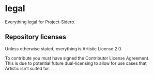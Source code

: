 # legal
Everything legal for Project-Sidero.

## Repository licenses

Unless otherwise stated, everything is Artistic License 2.0.

To contribute you must have signed the Contributor License Agreement.
This is due to potential future dual-licensing to allow for use cases that Artistic isn't suited for.
